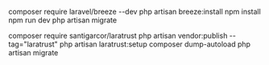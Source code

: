composer require laravel/breeze --dev
php artisan breeze:install
npm install
npm run dev
php artisan migrate


composer require santigarcor/laratrust
php artisan vendor:publish --tag="laratrust"
php artisan laratrust:setup
composer dump-autoload
php artisan migrate
